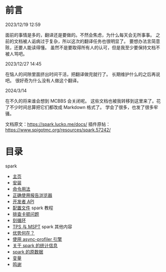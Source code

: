 # 前言

2023/12/19 12:59

面前的事情是多的，翻译还是要做的。不然会焦虑，为什么每天会无所事事。
之前的文档被人诟病过于复杂，所以这次的翻译任务也很明显了。
要想办法言简意赅，还要人能读得懂。
虽然不是要取得所有人的认可，但是我至少要保持文档不被人骂吧。

2023/12/27 14:45

在恼人的间隙里面挤出时间干活，把翻译做完就行了。
长期维护什么的之后再说吧。
很好奇为什么没有人做这个翻译。

2024/3/14

在不久的将来谁会想到 MCBBS 会关闭呢。
这些文档也被我转移到这里来了。花了不少时间总算把它们都改成 Markdown 格式了。
学会了很多，也发了很多牢骚。

文档原文：https://spark.lucko.me/docs/
插件原帖：https://www.spigotmc.org/resources/spark.57242/

# 目录

spark
* [主页](https://snowcutieowo.github.io/spark/#!spark.home.md)
* [安装](https://snowcutieowo.github.io/spark/#!spark.installation.md)
* [命令用法](https://snowcutieowo.github.io/spark/#!spark.command-usage.md)
* [正确使用报告浏览器](https://snowcutieowo.github.io/spark/#!spark.using-the-viewer.md)
* [开发者 API](https://snowcutieowo.github.io/spark/#!spark.developer-api.md)
* [配置文件](https://snowcutieowo.github.io/spark/#!spark.configuration.md)
spark 教程
* [排查卡顿问题](https://snowcutieowo.github.io/spark/#!spark-guides.finding-the-cause-of-lag-spikes.md)
* [刻循环](https://snowcutieowo.github.io/spark/#!spark-guides.the-tick-loop.md)
* [TPS 与 MSPT](https://snowcutieowo.github.io/spark/#!spark-guides.tps-and-mspt.md)
spark 其他内容
* [优势何在？](https://snowcutieowo.github.io/spark/#!spark-misc.spark-vs.-others.md)
* [使用 async-profiler 引擎](https://snowcutieowo.github.io/spark/#!spark-misc.using-async-profiler-engine.md)
* [关于 spark 的统计信息](https://snowcutieowo.github.io/spark/#!spark-misc.about-spark-metrics.md)
* [spark 的原数据](https://snowcutieowo.github.io/spark/#!spark-misc.raw-spark-data.md)
* [变量](https://snowcutieowo.github.io/spark/#!spark-misc.placeholders.md)
* [鸣谢](https://snowcutieowo.github.io/spark/#!spark-misc.credits.md)
